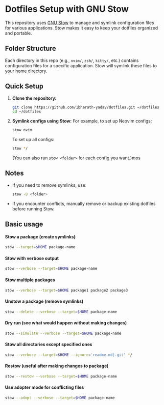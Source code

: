 # Dotfiles Setup with GNU Stow

This repository uses [GNU Stow](https://www.gnu.org/software/stow/) to manage and symlink configuration files for various applications. Stow makes it easy to keep your dotfiles organized and portable.

## Folder Structure
Each directory in this repo (e.g., `nvim/`, `zsh/`, `kitty/`, etc.) contains configuration files for a specific application. Stow will symlink these files to your home directory.

## Quick Setup
1. **Clone the repository:**
   ```zsh
   git clone https://github.com/1bharath-yadav/dotfiles.git ~/dotfiles
   cd ~/dotfiles
   ```

2. **Symlink configs using Stow:**
   For example, to set up Neovim configs:
   ```zsh
   stow nvim
   ```
   To set up all configs:
   ```zsh
   stow */  
   ```
   (You can also run `stow <folder>` for each config you want.)mos

## Notes
- If you need to remove symlinks, use:
    ```zsh
    stow -D <folder>
    ```
- If you encounter conflicts, manually remove or backup existing dotfiles before running Stow.

## Basic usage

#### Stow a package (create symlinks)
```zsh
stow --target=$HOME package-name
```

#### Stow with verbose output
```zsh
stow --verbose --target=$HOME package-name
```

#### Stow multiple packages
```zsh
stow --verbose --target=$HOME package1 package2 package3
```

#### Unstow a package (remove symlinks)
```zsh
stow --delete --verbose --target=$HOME package-name
```

#### Dry run (see what would happen without making changes)
```zsh
stow --simulate --verbose --target=$HOME package-name
```

#### Stow all directories except specified ones
```zsh
stow --verbose --target=$HOME --ignore='readme.md|.git' */
```

#### Restow (useful after making changes to package)
```zsh
stow --restow --verbose --target=$HOME package-name
```

#### Use adopter mode for conflicting files
```zsh
stow --adopt --verbose --target=$HOME package-name
```

